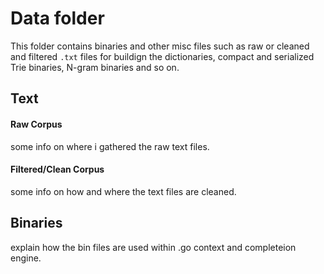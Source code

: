 # Data folder

This folder contains binaries and other misc files such as raw or cleaned and filtered `.txt` files for 
buildign the dictionaries, compact and serialized Trie binaries, N-gram binaries and so on.

## Text

#### Raw Corpus

some info on where i gathered the raw text files.

#### Filtered/Clean Corpus

some info on how and where the text files are cleaned.

## Binaries

explain how the bin files are used within .go context and completeion engine.